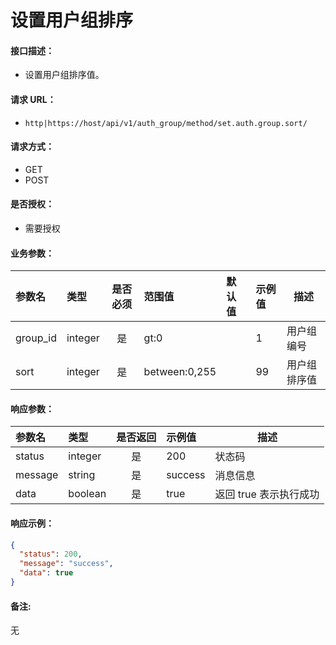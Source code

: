 # 设置用户组排序

#### 接口描述：
- 设置用户组排序值。

#### 请求 URL：
- `http|https://host/api/v1/auth_group/method/set.auth.group.sort/`

#### 请求方式：
- GET
- POST

#### 是否授权：
- 需要授权

#### 业务参数：
|参数名|类型|是否必须|范围值|默认值|示例值|描述|
|:----|:---|:---:|:-----|:-----|:-----|-----|
|group_id |integer |是 |gt:0 | |1 |用户组编号 |
|sort |integer |是 |between:0,255 | |99 |用户组排序值 |

#### 响应参数：
|参数名|类型|是否返回|示例值|描述|
|:-----|:-----|:---:|:-----|-----|
|status |integer |是 |200 |状态码 |
|message |string |是 |success |消息信息 |
|data |boolean |是 |true |返回 true 表示执行成功 |

#### 响应示例：
```json
{
  "status": 200,
  "message": "success",
  "data": true
}
```

#### 备注:
无